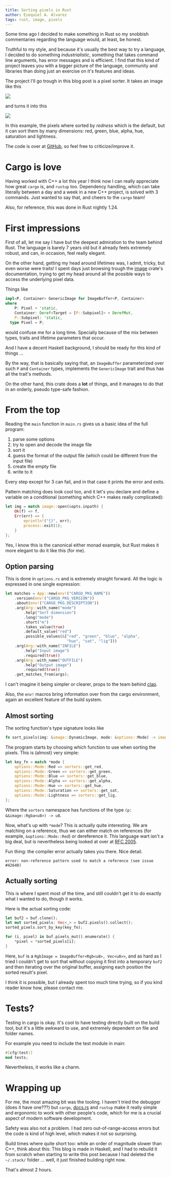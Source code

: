 ```yaml
---
title: Sorting pixels in Rust
author: Ezequiel A. Alvarez
tags: rust, image, pixels
---
```


Some time ago I decided to make something in Rust so
my snobbish commentaries regarding the language
would, at least, be honest.

Truthful to my style, and because it's usually the best way
to try a language, I decided to do something _industrialistic_,
something that takes command line arguments, has error
messages and is efficient. I find that this kind of project
leaves you with a bigger picture of the language, community and libraries
than doing just an exercise on it's features and ideas.

The project I'll go trough in this blog post is a pixel sorter.
It takes an image like this

<img class="img-responsive" src="/files/pepsi.png">

and turns it into this

<img class="img-responsive" src="/files/pepsi_sorted_red.png">

In this example, the pixels where sorted by _redness_ which is the default,
but it can sort them by many dimensions: red, green, blue, alpha, hue, saturation and lightness.

The code is over at [GitHub](https://github.com/alvare/imgsort), so feel free
to criticize/improve it.

# Cargo is love

Having worked with C++ a lot this year I think now I can really appreciate
how great `cargo` is, and `rustup` too. Dependency handling, which can take literally
between a day and a week in a new C++ project, is solved with 3 commands.
Just wanted to say that, and cheers to the `cargo` team!

Also, for reference, this was done in Rust nightly 1.24.

# First impressions

First of all, let me say I have but the deepest admiration to
the team behind Rust. The language is barely
7 years old but it already feels extremely robust, and can,
in occasion, feel really elegant.

On the other hand, getting my head around lifetimes was, I admit,
tricky, but even worse were traits!
I spent days just browsing trough the [image](https://docs.rs/image/0.18.0/image/) crate's
documentation, trying to get my head around all the possible ways to access the underlying pixel data.

Things like

```rust
impl<P, Container> GenericImage for ImageBuffer<P, Container>
where
    P: Pixel + 'static,
    Container: Deref<Target = [P::Subpixel]> + DerefMut,
    P::Subpixel: 'static,
  type Pixel = P;
```

would confuse me for a long time. Specially because of the mix between
types, traits and lifetime parameters that occur.

And I have a decent Haskell background, I should be ready for this kind of things ...

By the way, that is basically saying that, an `ImageBuffer` parameterized
over such `P` and `Container` types, implements the `GenericImage` trait and thus
has all the trait's methods.

On the other hand, this crate does a **lot** of things, and it manages to do that in an orderly,
pseudo type-safe fashion.

# From the top

Reading the `main` function in `main.rs` gives us a basic idea of the full program:

1. parse some options
2. try to open and decode the image file
3. sort it
4. guess the format of the output file (which could be different from the input file)
5. create the empty file
6. write to it

Every step except for 3 can fail, and in that case it prints the error and exits.

Pattern matching does look cool too, and it let's you declare and define
a variable on a conditional (something which C++ makes really complicated):

```rust
let img = match image::open(&opts.inpath) {
    Ok(f) => f,
    Err(err) => {
        eprintln!("{}", err);
        process::exit(1);
    }
};
```

Yes, I know this is the canonical either monad example, but Rust makes it
more elegant to do it like this (for me).

## Option parsing

This is done in `options.rs` and is extremely straight forward. All the logic is expressed
in one single expression:

```rust
let matches = App::new(env!("CARGO_PKG_NAME"))
    .version(env!("CARGO_PKG_VERSION"))
    .about(env!("CARGO_PKG_DESCRIPTION"))
    .arg(Arg::with_name("mode")
        .help("Sort dimension")
        .long("mode")
        .short("m")
        .takes_value(true)
        .default_value("red")
        .possible_values(&["red", "green", "blue", "alpha",
                           "hue", "sat", "lig"]))
    .arg(Arg::with_name("INFILE")
        .help("Input image")
        .required(true))
    .arg(Arg::with_name("OUTFILE")
        .help("Output image")
        .required(true))
    .get_matches_from(args);
```

I can't imagine it being simpler or clearer,
props to the team behind [clap](http://crates.io/crates/clap).

Also, the `env!` macros bring information over from the cargo environment,
again an excellent feature of the build system.

## Almost sorting

The sorting function's type signature looks like

```rust
fn sort_pixels(img: &image::DynamicImage, mode: &options::Mode) -> image::RgbaImage
```

The program starts by choosing which function to use when sorting the pixels.
This is (almost) very simple:

```rust
let key_fn = match *mode {
    options::Mode::Red => sorters::get_red,
    options::Mode::Green => sorters::get_green,
    options::Mode::Blue => sorters::get_blue,
    options::Mode::Alpha => sorters::get_alpha,
    options::Mode::Hue => sorters::get_hue,
    options::Mode::Saturation => sorters::get_sat,
    options::Mode::Lightness => sorters::get_lig,
};
```

Where the `sorters` namespace has functions of the type `(p: &&image::Rgba<u8>) -> u8`.

Now, what's up with `*mode`? This is actually quite interesting. We are matching
on a reference, thus we can either match on references (for example, `&options::Mode::Red`)
or dereference it. This language wart isn't a big deal,
but is nevertheless being looked at over at
[RFC 2005](https://github.com/rust-lang/rfcs/blob/master/text/2005-match-ergonomics.md).

Fun thing: the compiler error actually takes you there. Nice detail.

```
error: non-reference pattern used to match a reference (see issue #42640)
```

## Actually sorting

This is where I spent most of the time, and still couldn't get it to do
exactly what I wanted to do, though it works.

Here is the actual sorting code:

```rust
let buf2 = buf.clone();
let mut sorted_pixels: Vec<_> = buf2.pixels().collect();
sorted_pixels.sort_by_key(key_fn);

for (i, pixel) in buf.pixels_mut().enumerate() {
    *pixel = *sorted_pixels[i];
}
```

Here, `buf` is a `RgbImage = ImageBuffer<Rgb<u8>, Vec<u8>>`, and as hard as I tried
I couldn't get to sort that without copying it first into a temporary `buf2`
and then iterating over the original buffer, assigning each position the sorted
result's pixel.

I think it is possible, but I already spent too much time trying, so
if you kind reader know how, please contact me.

# Tests?

Testing in cargo is okay. It's cool to have testing directly built on the build tool,
but it's a little awkward to use, and extremely dependent on file and folder names.

For example you need to include the test module in main:

```rust
#[cfg(test)]
mod tests;
```

Nevertheless, it works like a charm.

# Wrapping up

For me, the most amazing bit was the tooling. I haven't tried the debugger (does it have one???)
but `cargo`, [docs.rs](https://docs.rs/) and `rustup` make it really simple and ergonomic to
work with other people's code, which for me is a crucial aspect of modern software development.

Safety was also not a problem. I had zero out-of-range-access errors
but the code is kind of high level, which makes it not so surprising.

Build times where quite short too: while an order of magnitude slower than C++,
think about this: This blog is made in Haskell, and I had to rebuild it from scratch
when starting to write this post because I had deleted the `~/.stack/` folder ... well,
it just finished building right now.

That's almost 2 hours.
